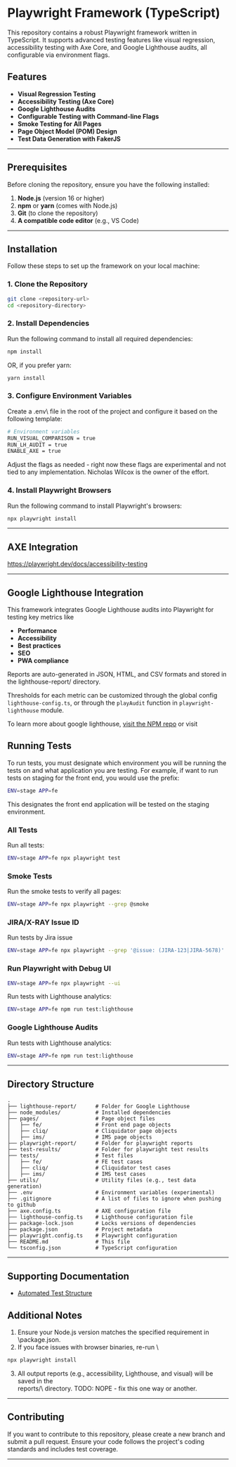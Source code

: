 # Playwright Framework (TypeScript)

This repository contains a robust Playwright framework written in TypeScript. It supports advanced testing features like visual regression, accessibility testing with Axe Core, and Google Lighthouse audits, all configurable via environment flags.

## Features

- **Visual Regression Testing**
- **Accessibility Testing (Axe Core)**
- **Google Lighthouse Audits**
- **Configurable Testing with Command-line Flags**
- **Smoke Testing for All Pages**
- **Page Object Model (POM) Design**
- **Test Data Generation with FakerJS**

---

## Prerequisites

Before cloning the repository, ensure you have the following installed:

1. **Node.js** (version 16 or higher)
2. **npm** or **yarn** (comes with Node.js)
3. **Git** (to clone the repository)
4. **A compatible code editor** (e.g., VS Code)

---

## Installation

Follow these steps to set up the framework on your local machine:

### 1. Clone the Repository

```bash
git clone <repository-url>
cd <repository-directory>
```

### 2. Install Dependencies

Run the following command to install all required dependencies:

```bash
npm install
```

OR, if you prefer yarn:

```bash
yarn install
```

### 3. Configure Environment Variables

Create a \.env\ file in the root of the project and configure it based on the following template:

```bash
# Environment variables
RUN_VISUAL_COMPARISON = true
RUN_LH_AUDIT = true
ENABLE_AXE = true
```

Adjust the flags as needed - right now these flags are experimental and not tied to any implementation. Nicholas Wilcox is the owner of the effort.

### 4. Install Playwright Browsers

Run the following command to install Playwright's browsers:

```bash
npx playwright install
```

---
## AXE Integration


https://playwright.dev/docs/accessibility-testing

---
## Google Lighthouse Integration
This framework integrates Google Lighthouse audits into Playwright for testing key metrics like
- **Performance**
- **Accessibility**
- **Best practices**
- **SEO**
- **PWA compliance**

Reports are auto-generated in JSON, HTML, and CSV formats and stored in the lighthouse-report/ directory.

Thresholds for each metric can be customized through the global config `lighthouse-config.ts`, or through the `playAudit` function in `playwright-lighthouse` module.

To learn more about google lighthouse, [visit the NPM repo](https://www.npmjs.com/package/playwright-lighthouse "go to NPM") or visit 

## Running Tests

To run tests, you must designate which environment you will be running the tests on and what application you are testing.
For example, if want to run tests on staging for the front end, you would use the prefix:

```bash
ENV=stage APP=fe
```

This designates the front end application will be tested on the staging environment.

### All Tests

Run all tests:
```bash
ENV=stage APP=fe npx playwright test
```

### Smoke Tests

Run the smoke tests to verify all pages:

```bash
ENV=stage APP=fe npx playwright --grep @smoke
```

### JIRA/X-RAY Issue ID

Run tests by Jira issue

```bash
ENV=stage APP=fe npx playwright --grep '@issue: (JIRA-123|JIRA-5678)'
```

### Run Playwright with Debug UI
```bash
ENV=stage APP=fe npx playwright --ui
```

Run tests with Lighthouse analytics:

```bash
ENV=stage APP=fe npm run test:lighthouse
```

### Google Lighthouse Audits

Run tests with Lighthouse analytics:

```bash
ENV=stage APP=fe npm run test:lighthouse
```

---

## Directory Structure

```plaintext
.
├── lighthouse-report/      # Folder for Google Lighthouse
├── node_modules/           # Installed dependencies
├── pages/                  # Page object files
│   ├── fe/                 # Front end page objects
│   ├── cliq/               # Cliquidator page objects
│   ├── ims/                # IMS page objects
├── playwright-report/      # Folder for playwright reports
├── test-results/           # Folder for playwright test results
├── tests/                  # Test files
│   ├── fe/                 # FE test cases
│   ├── cliq/               # Cliquidator test cases
│   ├── ims/                # IMS test cases
├── utils/                  # Utility files (e.g., test data generation)
├── .env                    # Environment variables (experimental)
├── .gitignore              # A list of files to ignore when pushing to github
├── axe.config.ts           # AXE configuration file
├── lighthouse-config.ts    # Lighthouse configuration file
├── package-lock.json       # Locks versions of dependencies
├── package.json            # Project metadata 
├── playwright.config.ts    # Playwright configuration
├── README.md               # This file
└── tsconfig.json           # TypeScript configuration

```

---
## Supporting Documentation
- [Automated Test Structure](https://pwhelpdesk.atlassian.net/wiki/spaces/QE/pages/608567300/Playwright+Automated+Test+Structure "Learn about the parts of a standard test in Playwright at PurpleWave")
## Additional Notes

1. Ensure your Node.js version matches the specified requirement in \package.json\.
2. If you face issues with browser binaries, re-run \
```bash
npx playwright install
```
3. All output reports (e.g., accessibility, Lighthouse, and visual) will be saved in the \
reports/\ directory.
TODO: NOPE - fix this one way or another.

---

## Contributing

If you want to contribute to this repository, please create a new branch and submit a pull request. Ensure your code follows the project's coding standards and includes test coverage.

---